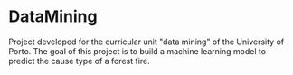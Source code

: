 # DataMining

Project developed for the curricular unit "data mining" of the University of Porto. 
The goal of this project is to build a machine learning model to predict the cause type of a forest fire.
